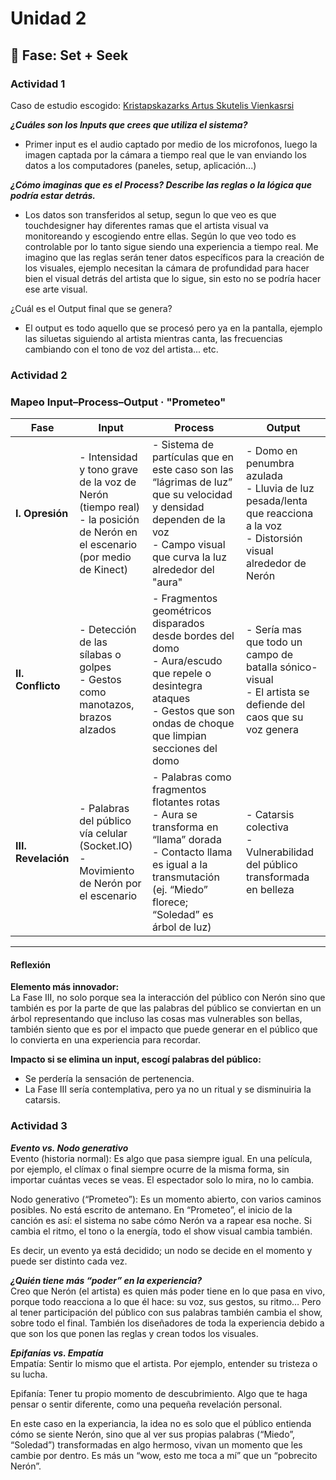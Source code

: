 # Unidad 2

## 🔎 Fase: Set + Seek

### Actividad 1

Caso de estudio escogido: [Kristapskazarks Artus Skutelis Vienkasrsi](https://kristapskazaks.com/arturs-skutelis-vienkarsi-vardi) 

***¿Cuáles son los Inputs que crees que utiliza el sistema?***

- Primer input es el audio captado por medio de los microfonos, luego la imagen captada por la cámara a tiempo real que le van enviando los datos a los computadores (paneles, setup, aplicación...)
  

***¿Cómo imaginas que es el Process? Describe las reglas o la lógica que podría estar detrás.***

- Los datos son transferidos al setup, segun lo que veo es que touchdesigner hay diferentes ramas que el artista visual va monitoreando y escogiendo entre ellas. Según lo que veo todo es controlable por lo tanto sigue siendo una experiencia a tiempo real. Me imagino que las reglas serán tener datos específicos para la creación de los visuales, ejemplo necesitan la cámara de profundidad para hacer bien el visual detrás del artista que lo sigue, sin esto no se podría hacer ese arte visual.

¿Cuál es el Output final que se genera?

- El output es todo aquello que se procesó pero ya en la pantalla, ejemplo las siluetas siguiendo al artista mientras canta, las frecuencias cambiando con el tono de voz del artista... etc.

### Actividad 2
### Mapeo Input–Process–Output · "Prometeo"

| Fase | Input | Process | Output |
|------|-------|---------|--------|
| **I. Opresión** | - Intensidad y tono grave de la voz de Nerón (tiempo real)  <br> - la posición de Nerón en el escenario (por medio de Kinect) | - Sistema de partículas que en este caso son las “lágrimas de luz” que su velocidad y densidad dependen de la voz <br> - Campo visual que curva la luz alrededor del "aura" | - Domo en penumbra azulada <br> - Lluvia de luz pesada/lenta que reacciona a la voz <br> - Distorsión visual alrededor de Nerón |
| **II. Conflicto** | - Detección de las sílabas o golpes <br> - Gestos como manotazos, brazos alzados | - Fragmentos geométricos disparados desde bordes del domo <br> - Aura/escudo que repele o desintegra ataques <br> - Gestos que son ondas de choque que limpian secciones del domo | - Sería mas que todo un campo de batalla sónico-visual <br> - El artista se defiende del caos que su voz genera |
| **III. Revelación** | - Palabras del público vía celular (Socket.IO) <br> - Movimiento de Nerón por el escenario | - Palabras como fragmentos flotantes rotas <br> - Aura se transforma en “llama” dorada <br> - Contacto llama es igual a la transmutación (ej. “Miedo” florece; “Soledad” es árbol de luz) | - Catarsis colectiva <br> - Vulnerabilidad del público transformada en belleza |

---

#### Reflexión

**Elemento más innovador:**         
La Fase III, no solo porque sea la interacción del público con Nerón sino que también es por la parte de que las palabras del público se conviertan en un árbol representando que incluso las cosas mas vulnerables son bellas, también siento que es por el impacto que puede generar en el público que lo convierta en una experiencia para recordar.

**Impacto si se elimina un input, escogí palabras del público:**         
- Se perdería la sensación de pertenencia.  
- La Fase III sería contemplativa, pero ya no un ritual y se disminuiria la catarsis. 

### Actividad 3

***Evento vs. Nodo generativo***                
Evento (historia normal): Es algo que pasa siempre igual. En una película, por ejemplo, el clímax o final siempre ocurre de la misma forma, sin importar cuántas veces se veas. El espectador solo lo mira, no lo cambia.

Nodo generativo (“Prometeo”): Es un momento abierto, con varios caminos posibles. No está escrito de antemano. En “Prometeo”, el inicio de la canción es así: el sistema no sabe cómo Nerón va a rapear esa noche. Si cambia el ritmo, el tono o la energía, todo el show visual cambia también.

Es decir, un evento ya está decidido; un nodo se decide en el momento y puede ser distinto cada vez.

***¿Quién tiene más “poder” en la experiencia?***             
Creo que Nerón (el artista) es quien más poder tiene en lo que pasa en vivo, porque todo reacciona a lo que él hace: su voz, sus gestos, su ritmo… Pero al tener participación del público con sus palabras también cambia el show, sobre todo el final. También los diseñadores de toda la experiencia debido a que son los que ponen las reglas y crean todos los visuales.

***Epifanías vs. Empatía***                 
Empatía: Sentir lo mismo que el artista. Por ejemplo, entender su tristeza o su lucha.

Epifanía: Tener tu propio momento de descubrimiento. Algo que te haga pensar o sentir diferente, como una pequeña revelación personal.

En este caso en la experiancia, la idea no es solo que el público entienda cómo se siente Nerón, sino que al ver sus propias palabras (“Miedo”, “Soledad”) transformadas en algo hermoso, vivan un momento que les cambie por dentro. Es más un “wow, esto me toca a mí” que un “pobrecito Nerón”.


